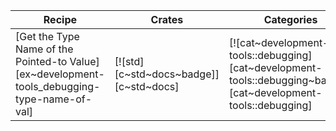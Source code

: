 | Recipe | Crates | Categories |
|--------|--------|------------|
| [Get the Type Name of the Pointed-to Value][ex~development-tools_debugging-type-name-of-val] | [![std][c~std~docs~badge]][c~std~docs] | [![cat~development-tools::debugging][cat~development-tools::debugging~badge]][cat~development-tools::debugging] |
